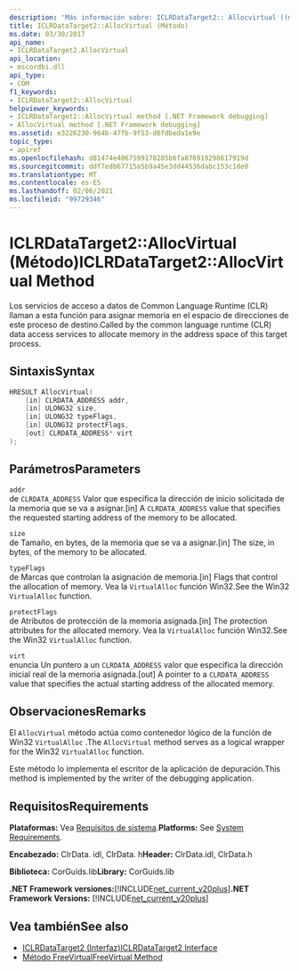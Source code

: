 ```yaml
---
description: 'Más información sobre: ICLRDataTarget2:: Allocvirtual ((método)'
title: ICLRDataTarget2::AllocVirtual (Método)
ms.date: 03/30/2017
api_name:
- ICLRDataTarget2.AllocVirtual
api_location:
- mscordbi.dll
api_type:
- COM
f1_keywords:
- ICLRDataTarget2::AllocVirtual
helpviewer_keywords:
- ICLRDataTarget2::AllocVirtual method [.NET Framework debugging]
- AllocVirtual method [.NET Framework debugging]
ms.assetid: e3226230-964b-47fb-9f53-d6fdbeda1e9e
topic_type:
- apiref
ms.openlocfilehash: d81474e4067599178285b6fa876919298617919d
ms.sourcegitcommit: ddf7edb67715a5b9a45e3dd44536dabc153c1de0
ms.translationtype: MT
ms.contentlocale: es-ES
ms.lasthandoff: 02/06/2021
ms.locfileid: "99729346"
---
```

# <a name="iclrdatatarget2allocvirtual-method"></a><span data-ttu-id="e9462-103">ICLRDataTarget2::AllocVirtual (Método)</span><span class="sxs-lookup"><span data-stu-id="e9462-103">ICLRDataTarget2::AllocVirtual Method</span></span>

<span data-ttu-id="e9462-104">Los servicios de acceso a datos de Common Language Runtime (CLR) llaman a esta función para asignar memoria en el espacio de direcciones de este proceso de destino.</span><span class="sxs-lookup"><span data-stu-id="e9462-104">Called by the common language runtime (CLR) data access services to allocate memory in the address space of this target process.</span></span>  
  
## <a name="syntax"></a><span data-ttu-id="e9462-105">Sintaxis</span><span class="sxs-lookup"><span data-stu-id="e9462-105">Syntax</span></span>  
  
```cpp  
HRESULT AllocVirtual(  
    [in] CLRDATA_ADDRESS addr,  
    [in] ULONG32 size,  
    [in] ULONG32 typeFlags,  
    [in] ULONG32 protectFlags,  
    [out] CLRDATA_ADDRESS* virt  
);  
```  
  
## <a name="parameters"></a><span data-ttu-id="e9462-106">Parámetros</span><span class="sxs-lookup"><span data-stu-id="e9462-106">Parameters</span></span>  

 `addr`  
 <span data-ttu-id="e9462-107">de `CLRDATA_ADDRESS` Valor que especifica la dirección de inicio solicitada de la memoria que se va a asignar.</span><span class="sxs-lookup"><span data-stu-id="e9462-107">[in] A `CLRDATA_ADDRESS` value that specifies the requested starting address of the memory to be allocated.</span></span>  
  
 `size`  
 <span data-ttu-id="e9462-108">de Tamaño, en bytes, de la memoria que se va a asignar.</span><span class="sxs-lookup"><span data-stu-id="e9462-108">[in] The size, in bytes, of the memory to be allocated.</span></span>  
  
 `typeFlags`  
 <span data-ttu-id="e9462-109">de Marcas que controlan la asignación de memoria.</span><span class="sxs-lookup"><span data-stu-id="e9462-109">[in] Flags that control the allocation of memory.</span></span> <span data-ttu-id="e9462-110">Vea la `VirtualAlloc` función Win32.</span><span class="sxs-lookup"><span data-stu-id="e9462-110">See the Win32 `VirtualAlloc` function.</span></span>  
  
 `protectFlags`  
 <span data-ttu-id="e9462-111">de Atributos de protección de la memoria asignada.</span><span class="sxs-lookup"><span data-stu-id="e9462-111">[in] The protection attributes for the allocated memory.</span></span> <span data-ttu-id="e9462-112">Vea la `VirtualAlloc` función Win32.</span><span class="sxs-lookup"><span data-stu-id="e9462-112">See the Win32 `VirtualAlloc` function.</span></span>  
  
 `virt`  
 <span data-ttu-id="e9462-113">enuncia Un puntero a un `CLRDATA_ADDRESS` valor que especifica la dirección inicial real de la memoria asignada.</span><span class="sxs-lookup"><span data-stu-id="e9462-113">[out] A pointer to a `CLRDATA_ADDRESS` value that specifies the actual starting address of the allocated memory.</span></span>  
  
## <a name="remarks"></a><span data-ttu-id="e9462-114">Observaciones</span><span class="sxs-lookup"><span data-stu-id="e9462-114">Remarks</span></span>  

 <span data-ttu-id="e9462-115">El `AllocVirtual` método actúa como contenedor lógico de la función de Win32 `VirtualAlloc` .</span><span class="sxs-lookup"><span data-stu-id="e9462-115">The `AllocVirtual` method serves as a logical wrapper for the Win32 `VirtualAlloc` function.</span></span>  
  
 <span data-ttu-id="e9462-116">Este método lo implementa el escritor de la aplicación de depuración.</span><span class="sxs-lookup"><span data-stu-id="e9462-116">This method is implemented by the writer of the debugging application.</span></span>  
  
## <a name="requirements"></a><span data-ttu-id="e9462-117">Requisitos</span><span class="sxs-lookup"><span data-stu-id="e9462-117">Requirements</span></span>  

 <span data-ttu-id="e9462-118">**Plataformas:** Vea [Requisitos de sistema](../../get-started/system-requirements.md).</span><span class="sxs-lookup"><span data-stu-id="e9462-118">**Platforms:** See [System Requirements](../../get-started/system-requirements.md).</span></span>  
  
 <span data-ttu-id="e9462-119">**Encabezado:** ClrData. idl, ClrData. h</span><span class="sxs-lookup"><span data-stu-id="e9462-119">**Header:** ClrData.idl, ClrData.h</span></span>  
  
 <span data-ttu-id="e9462-120">**Biblioteca:** CorGuids.lib</span><span class="sxs-lookup"><span data-stu-id="e9462-120">**Library:** CorGuids.lib</span></span>  
  
 <span data-ttu-id="e9462-121">**.NET Framework versiones:**[!INCLUDE[net_current_v20plus](../../../../includes/net-current-v20plus-md.md)]</span><span class="sxs-lookup"><span data-stu-id="e9462-121">**.NET Framework Versions:** [!INCLUDE[net_current_v20plus](../../../../includes/net-current-v20plus-md.md)]</span></span>  
  
## <a name="see-also"></a><span data-ttu-id="e9462-122">Vea también</span><span class="sxs-lookup"><span data-stu-id="e9462-122">See also</span></span>

- [<span data-ttu-id="e9462-123">ICLRDataTarget2 (Interfaz)</span><span class="sxs-lookup"><span data-stu-id="e9462-123">ICLRDataTarget2 Interface</span></span>](iclrdatatarget2-interface.md)
- [<span data-ttu-id="e9462-124">Método FreeVirtual</span><span class="sxs-lookup"><span data-stu-id="e9462-124">FreeVirtual Method</span></span>](iclrdatatarget2-freevirtual-method.md)
